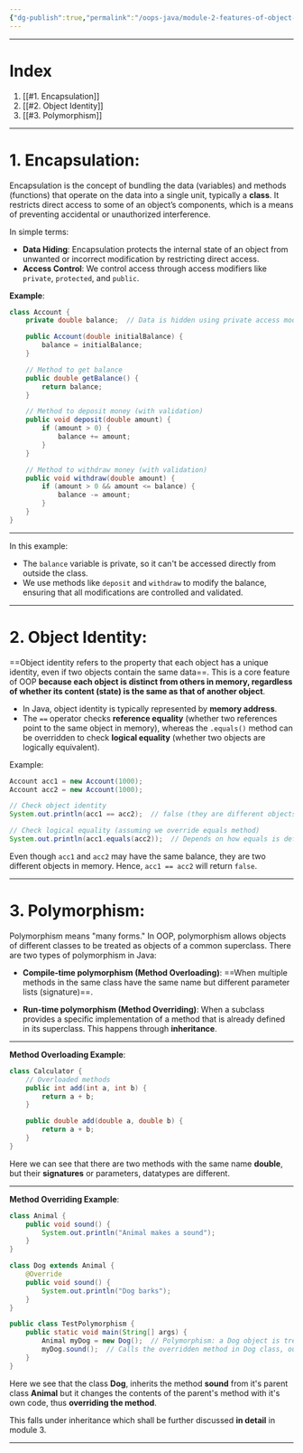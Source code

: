 ```yaml
---
{"dg-publish":true,"permalink":"/oops-java/module-2-features-of-object-oriented-programming/","title":"Features of OOPS -- Object Oriented Programming - Java","tags":["Semester-5","Java"],"created":"2025-03-06T18:33:28.626+05:30"}
---
```



---
# Index

1. [[#1. Encapsulation]]
2. [[#2. Object Identity]]
3. [[#3. Polymorphism]]
---
# 1. Encapsulation:

Encapsulation is the concept of bundling the data (variables) and methods (functions) that operate on the data into a single unit, typically a **class**. It restricts direct access to some of an object’s components, which is a means of preventing accidental or unauthorized interference.

In simple terms:

- **Data Hiding**: Encapsulation protects the internal state of an object from unwanted or incorrect modification by restricting direct access.
- **Access Control**: We control access through access modifiers like `private`, `protected`, and `public`.

**Example**:

```java
class Account {
    private double balance;  // Data is hidden using private access modifier

    public Account(double initialBalance) {
        balance = initialBalance;
    }

    // Method to get balance
    public double getBalance() {
        return balance;
    }

    // Method to deposit money (with validation)
    public void deposit(double amount) {
        if (amount > 0) {
            balance += amount;
        }
    }

    // Method to withdraw money (with validation)
    public void withdraw(double amount) {
        if (amount > 0 && amount <= balance) {
            balance -= amount;
        }
    }
}
```
---
In this example:

- The `balance` variable is private, so it can't be accessed directly from outside the class.
- We use methods like `deposit` and `withdraw` to modify the balance, ensuring that all modifications are controlled and validated.
---
# 2. Object Identity:

==Object identity refers to the property that each object has a unique identity, even if two objects contain the same data==. This is a core feature of OOP **because each object is distinct from others in memory, regardless of whether its content (state) is the same as that of another object**.

- In Java, object identity is typically represented by **memory address**.
- The `==` operator checks **reference equality** (whether two references point to the same object in memory), whereas the `.equals()` method can be overridden to check **logical equality** (whether two objects are logically equivalent).

Example:

```java
Account acc1 = new Account(1000);
Account acc2 = new Account(1000);

// Check object identity
System.out.println(acc1 == acc2);  // false (they are different objects)

// Check logical equality (assuming we override equals method)
System.out.println(acc1.equals(acc2));  // Depends on how equals is defined
```
Even though `acc1` and `acc2` may have the same balance, they are two different objects in memory. Hence, `acc1 == acc2` will return `false`.

---
# 3. Polymorphism:

Polymorphism means "many forms." In OOP, polymorphism allows objects of different classes to be treated as objects of a common superclass. There are two types of polymorphism in Java:

- **Compile-time polymorphism (Method Overloading)**: ==When multiple methods in the same class have the same name but different parameter lists (signature)==.
    
- **Run-time polymorphism (Method Overriding)**: When a subclass provides a specific implementation of a method that is already defined in its superclass. This happens through **inheritance**.

---
**Method Overloading Example**:

```java
class Calculator {
    // Overloaded methods
    public int add(int a, int b) {
        return a + b;
    }

    public double add(double a, double b) {
        return a + b;
    }
}

```

Here we can see that there are two methods with the same name **double**, but their **signatures** or parameters, datatypes are different.

---
**Method Overriding Example**:

```java
class Animal {
    public void sound() {
        System.out.println("Animal makes a sound");
    }
}

class Dog extends Animal {
    @Override
    public void sound() {
        System.out.println("Dog barks");
    }
}

public class TestPolymorphism {
    public static void main(String[] args) {
        Animal myDog = new Dog();  // Polymorphism: a Dog object is treated as an Animal
        myDog.sound();  // Calls the overridden method in Dog class, output: "Dog barks"
    }
}
```

Here we see that the class **Dog**, inherits the method **sound** from it's parent class **Animal** but it changes the contents of the parent's method with it's own code, thus **overriding the method**.

This falls under inheritance which shall be further discussed **in detail** in module 3.

---
